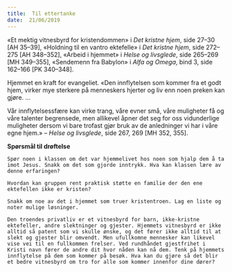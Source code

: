 ```yaml
---
title:  Til ettertanke
date:  21/06/2019
---
```


«Et mektig vitnesbyrd for kristendommen» i _Det kristne hjem_, side 27–30 [AH 35–39], «Holdning til en vantro ektefelle» i _Det kristne hjem_, side 272–275 [AH 348–352], «Arbeid i hjemmet» i _Helse og livsglede_, side 265–269 [MH 349–355], «Sendemenn fra Babylon» i _Alfa og Omega_, bind 3, side 162–166 [PK 340–348].

Hjemmet en kraft for evangeliet. «Den innflytelsen som kommer fra et godt hjem, virker mye sterkere på menneskers hjerter og liv enn noen preken kan gjøre. ...

Vår innflytelsessfære kan virke trang, våre evner små, våre muligheter få og våre talenter begrensede, men allikevel åpner det seg for oss vidunderlige muligheter dersom vi bare trofast gjør bruk av de anledninger vi har i våre egne hjem.» – _Helse og livsglede_, side 267, 269 [MH 352, 355].

**Spørsmål til drøftelse**

`Spør noen i klassen om det var hjemmelivet hos noen som hjalp dem å ta imot Jesus. Snakk om det som gjorde inntrykk. Hva kan klassen lære av denne erfaringen?`

`Hvordan kan gruppen rent praktisk støtte en familie der den ene ektefellen ikke er kristen?`

`Snakk om noe av det i hjemmet som truer kristentroen. Lag en liste og noter mulige løsninger.`

`Den troendes privatliv er et vitnesbyrd for barn, ikke-kristne ektefeller, andre slektninger og gjester. Hjemmets vitnesbyrd er ikke alltid så patent som vi skulle ønske, og det fører ikke alltid til at slekt og gjester blir omvendt. Men ufullkomne mennesker kan likevel vise vei til en fullkommen frelser. Ved rundhåndet gjestfrihet i Kristi navn fører de andre dit hvor nåden kan nå dem. Tenk på hjemmets innflytelse på dem som kommer på besøk. Hva kan du gjøre så det blir et bedre vitnesbyrd om tro for alle som kommer innenfor dine dører?`